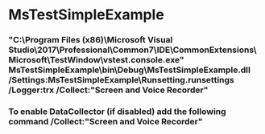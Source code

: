 # MsTestSimpleExample
### "C:\Program Files (x86)\Microsoft Visual Studio\2017\Professional\Common7\IDE\CommonExtensions\Microsoft\TestWindow\vstest.console.exe" MsTestSimpleExample\bin\Debug\MsTestSimpleExample.dll /Settings:MsTestSimpleExample\Runsetting.runsettings /Logger:trx /Collect:"Screen and Voice Recorder"

### To enable DataCollector (if disabled) add the following command /Collect:"Screen and Voice Recorder"
